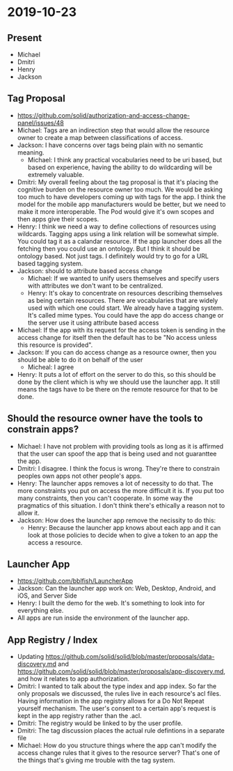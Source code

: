 # 2019-10-23

## Present
 - Michael
 - Dmitri
 - Henry
 - Jackson

## Tag Proposal
 - https://github.com/solid/authorization-and-access-change-panel/issues/48
 - Michael: Tags are an indirection step that would allow the resource owner to create a map between classifications of access.
 - Jackson: I have concerns over tags being plain with no semantic meaning.
     - Michael: I think any practical vocabularies need to be uri based, but based on experience, having the ability to do wildcarding will be extremely valuable.
 - Dmitri: My overall feeling about the tag proposal is that it's placing the cognitive burden on the resource owner too much. We would be asking too much to have developers coming up with tags for the app. I think the model for the mobile app manufacturers would be better, but we need to make it more interoperable. The Pod would give it's own scopes and then apps give their scopes.
 - Henry: I think we need a way to define collections of resources using wildcards. Tagging apps using a link relation will be somewhat simple. You could tag it as a calandar resource. If the app launcher does all the fetching then you could use an ontology. But I think it should be ontology based. Not just tags. I definitely would try to go for a URL based tagging system. 
 - Jackson: should to attribute based access change
     - Michael: If we wanted to unify users themselves and specify users with attributes we don't want to be centralized.
     - Henry: It's okay to concentrate on resources describing themselves as being certain resources. There are vocabularies that are widely used with which one could start. We already have a tagging system. It's called mime types. You could have the app do access change or the server use it using attribute based access
 - Michael: If the app with its request for the access token is sending in the access change for itself then the default has to be "No access unless this resource is provided". 
 - Jackson: If you can do access change as a resource owner, then you should be able to do it on behalf of the user
     - Micheal: I agree
 - Henry: It puts a lot of effort on the server to do this, so this should be done by the client which is why we should use the launcher app. It still means the tags have to be there on the remote resource for that to be done. 

## Should the resource owner have the tools to constrain apps?
 - Michael: I have not problem with providing tools as long as it is affirmed that the user can spoof the app that is being used and not guaranttee the app.
 - Dmitri: I disagree. I think the focus is wrong. They're there to constrain peoples own apps not other people's apps.
 - Henry: The launcher apps removes a lot of necessity to do that. The more constraints you put on access the more difficult it is. If you put too many constraints, then you can't cooperate. In some way the pragmatics of this situation. I don't think there's ethically a reason not to allow it.
 - Jackson: How does the launcher app remove the necissity to do this:
     - Henry: Because the launcher app knows about each app and it can look at those policies to decide when to give a token to an app the access a resource.

## Launcher App
 - https://github.com/bblfish/LauncherApp
 - Jackson: Can the launcher app work on: Web, Desktop, Android, and iOS, and Server Side
 - Henry: I built the demo for the web. It's something to look into for everything else.
 - All apps are run inside the environment of the launcher app.

## App Registry / Index
 - Updating https://github.com/solid/solid/blob/master/proposals/data-discovery.md and https://github.com/solid/solid/blob/master/proposals/app-discovery.md, and how it relates to app authorization.
 - Dmitri: I wanted to talk about the type index and app index. So far the only proposals we discussed, the rules live in each resource's acl files. Having information in the app registry allows for a Do Not Repeat yourself mechanism. The user's consent to a certain app's request is kept in the app registry rather than the .acl.
 - Dmitri: The registry would be linked to by the user profile.
 - Dmitri: The tag discussion places the actual rule defintions in a separate file
 - Michael: How do you structure things where the app can't modify the access change rules that it gives to the resource server? That's one of the things that's giving me trouble with the tag system. 
